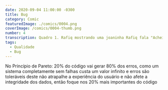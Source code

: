 ```yaml
---
date: 2020-09-04 11:00:00 -0300
title: Bug
category: Comic
featuredImage: ./comics/0004.png
coverImage: /comics/0004-thumb.png
number: 4
transcription: Quadro 1. Rafiq mostrando uma joaninha Rafiq fala "Achei um bug novo para você". Quadro 2. Pilha com vários bugs Msone fala "Novo? Coloca na pilha por favor".
tags:
  - Qualidade
  - Bug
---
```


No Princípio de Pareto: 20% do código vai gerar 80% dos erros, como um sistema completamente sem falhas custa um valor infinito e erros são toleráveis deste não atrapalhe a experiência do usuário e não afete a integridade dos dados, então foque nos 20% mais importantes do código
